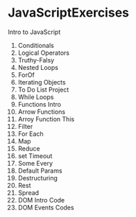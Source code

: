 # JavaScriptExercises
Intro to JavaScript
1. Conditionals
2. Logical Operators
3. Truthy-Falsy
4. Nested Loops
5. ForOf
6. Iterating Objects
7. To Do List Project
8. While Loops
9. Functions Intro
10. Arrow Functions
11. Arroy Function This
12. Filter
13. For Each
14. Map
15. Reduce
16. set Timeout
17. Some Every
18. Default Params
19. Destructuring
20. Rest
21. Spread
22. DOM Intro Code
23. DOM Events Codes
